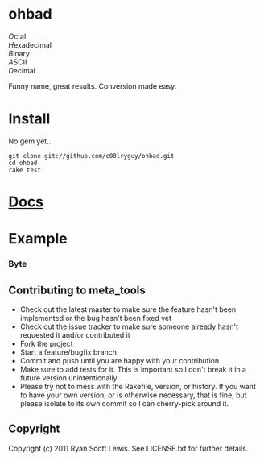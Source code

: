 # ohbad

*O*ctal  
*H*exadecimal  
*B*inary  
*A*SCII  
*D*ecimal  

Funny name, great results.
Conversion made easy.

# Install

No gem yet...

    git clone git://github.com/c00lryguy/ohbad.git
    cd ohbad
    rake test

# [Docs](http://rubydoc.info/github/c00lryguy/ohbad)

# Example

### Byte

## Contributing to meta_tools

* Check out the latest master to make sure the feature hasn't been implemented or the bug hasn't been fixed yet
* Check out the issue tracker to make sure someone already hasn't requested it and/or contributed it
* Fork the project
* Start a feature/bugfix branch
* Commit and push until you are happy with your contribution
* Make sure to add tests for it. This is important so I don't break it in a future version unintentionally.
* Please try not to mess with the Rakefile, version, or history. If you want to have your own version, or is otherwise necessary, that is fine, but please isolate to its own commit so I can cherry-pick around it.

## Copyright

Copyright (c) 2011 Ryan Scott Lewis. See LICENSE.txt for
further details.

